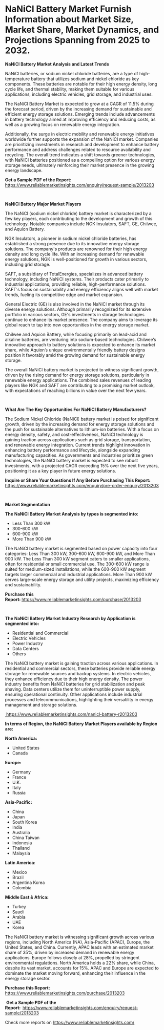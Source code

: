 <p><h1>NaNiCl Battery Market Furnish Information about Market Size, Market Share, Market Dynamics, and Projections Spanning from 2025 to 2032.</h1></p><p><strong>NaNiCl Battery Market Analysis and Latest Trends</strong></p>
<p><p>NaNiCl batteries, or sodium nickel chloride batteries, are a type of high-temperature battery that utilizes sodium and nickel chloride as key components. These batteries are notable for their high energy density, long cycle life, and thermal stability, making them suitable for various applications, including electric vehicles, grid storage, and industrial uses. </p><p>The NaNiCl Battery Market is expected to grow at a CAGR of 11.5% during the forecast period, driven by the increasing demand for sustainable and efficient energy storage solutions. Emerging trends include advancements in battery technology aimed at improving efficiency and reducing costs, as well as a growing focus on renewable energy integration. </p><p>Additionally, the surge in electric mobility and renewable energy initiatives worldwide further supports the expansion of the NaNiCl market. Companies are prioritizing investments in research and development to enhance battery performance and address challenges related to resource availability and recycling. The overall trend indicates a shift towards greener technologies, with NaNiCl batteries positioned as a compelling option for various energy storage needs, ultimately reinforcing their market presence in the growing energy landscape.</p></p>
<p><strong>Get a Sample PDF of the Report:&nbsp;</strong> <a href="https://www.reliablemarketinsights.com/enquiry/request-sample/2013203?utm_campaign=2137&utm_medium=2&utm_source=Github&utm_content=ia&utm_term=13022025&utm_id=nanicl-battery">https://www.reliablemarketinsights.com/enquiry/request-sample/2013203</a></p>
<p>&nbsp;</p>
<p><strong>NaNiCl Battery Major Market Players</strong></p>
<p><p>The NaNiCl (sodium nickel chloride) battery market is characterized by a few key players, each contributing to the development and growth of this technology. Notable companies include NGK Insulators, SAFT, GE, Chilwee, and Aquion Battery.</p><p>NGK Insulators, a pioneer in sodium nickel chloride batteries, has established a strong presence due to its innovative energy storage solutions. The company's products are renowned for their high energy density and long cycle life. With an increasing demand for renewable energy solutions, NGK is well-positioned for growth in various sectors, including grid storage.</p><p>SAFT, a subsidiary of TotalEnergies, specializes in advanced battery technology, including NaNiCl systems. Their products cater primarily to industrial applications, providing reliable, high-performance solutions. SAFT's focus on sustainability and energy efficiency aligns well with market trends, fueling its competitive edge and market expansion.</p><p>General Electric (GE) is also involved in the NaNiCl market through its diverse energy solutions. Although primarily recognized for its extensive portfolio in various sectors, GE's investments in storage technologies continue to enhance its market presence. The company aims to leverage its global reach to tap into new opportunities in the energy storage market.</p><p>Chilwee and Aquion Battery, while focusing primarily on lead-acid and alkaline batteries, are venturing into sodium-based technologies. Chilwee’s innovative approach to battery solutions is expected to enhance its market share, while Aquion’s unique environmentally friendly battery designs position it favorably amid the growing demand for sustainable energy storage.</p><p>The overall NaNiCl battery market is projected to witness significant growth, driven by the rising demand for energy storage solutions, particularly in renewable energy applications. The combined sales revenues of leading players like NGK and SAFT are contributing to a promising market outlook, with expectations of reaching billions in value over the next few years.</p></p>
<p>&nbsp;</p>
<p><strong>What Are The Key Opportunities For NaNiCl Battery Manufacturers?</strong></p>
<p><p>The Sodium Nickel Chloride (NaNiCl) battery market is poised for significant growth, driven by the increasing demand for energy storage solutions and the push for sustainable alternatives to lithium-ion batteries. With a focus on energy density, safety, and cost-effectiveness, NaNiCl technology is gaining traction across applications such as grid storage, transportation, and renewable energy integration. Current trends highlight innovation in enhancing battery performance and lifecycle, alongside expanding manufacturing capacities. As governments and industries prioritize green technologies, the NaNiCl battery market is expected to see robust investments, with a projected CAGR exceeding 15% over the next five years, positioning it as a key player in future energy solutions.</p></p>
<p><strong>Inquire or Share Your Questions If Any Before Purchasing This Report:</strong> <a href="https://www.reliablemarketinsights.com/enquiry/pre-order-enquiry/2013203?utm_campaign=2137&utm_medium=2&utm_source=Github&utm_content=ia&utm_term=13022025&utm_id=nanicl-battery">https://www.reliablemarketinsights.com/enquiry/pre-order-enquiry/2013203</a></p>
<p>&nbsp;</p>
<p><strong>Market Segmentation</strong></p>
<p><strong>The NaNiCl Battery Market Analysis by types is segmented into:</strong></p>
<p><ul><li>Less Than 300 kW</li><li>300-600 kW</li><li>600-900 kW</li><li>More Than 900 kW</li></ul></p>
<p><p>The NaNiCl battery market is segmented based on power capacity into four categories: Less Than 300 kW, 300-600 kW, 600-900 kW, and More Than 900 kW. The Less Than 300 kW segment caters to smaller applications, often for residential or small commercial use. The 300-600 kW range is suited for medium-sized installations, while the 600-900 kW segment targets larger commercial and industrial applications. More Than 900 kW serves large-scale energy storage and utility projects, maximizing efficiency and sustainability.</p></p>
<p><strong>Purchase this Report:&nbsp;</strong><a href="https://www.reliablemarketinsights.com/purchase/2013203?utm_campaign=2137&utm_medium=2&utm_source=Github&utm_content=ia&utm_term=13022025&utm_id=nanicl-battery">https://www.reliablemarketinsights.com/purchase/2013203</a></p>
<p>&nbsp;</p>
<p><strong>The NaNiCl Battery Market Industry Research by Application is segmented into:</strong></p>
<p><ul><li>Residential and Commercial</li><li>Electric Vehicles</li><li>Power Industry</li><li>Data Centers</li><li>Others</li></ul></p>
<p><p>The NaNiCl battery market is gaining traction across various applications. In residential and commercial sectors, these batteries provide reliable energy storage for renewable sources and backup systems. In electric vehicles, they enhance efficiency due to their high energy density. The power industry benefits from NaNiCl batteries for grid stabilization and peak shaving. Data centers utilize them for uninterruptible power supply, ensuring operational continuity. Other applications include industrial processes and telecommunications, highlighting their versatility in energy management and storage solutions.</p></p>
<p><a href="https://www.reliablemarketinsights.com/nanicl-battery-r2013203?utm_campaign=2137&utm_medium=2&utm_source=Github&utm_content=ia&utm_term=13022025&utm_id=nanicl-battery">&nbsp;https://www.reliablemarketinsights.com/nanicl-battery-r2013203</a></p>
<p><strong>In terms of Region, the NaNiCl Battery Market Players available by Region are:</strong></p>
<p>
    <p> <strong> North America: </strong>
        <ul>
            <li>United States</li>
            <li>Canada</li>
        </ul>
        </p> 
    <p> <strong> Europe: </strong>
        <ul>
            <li>Germany</li>
            <li>France</li>
            <li>U.K.</li>
            <li>Italy</li>
            <li>Russia</li>
        </ul>
        </p> 
    <p> <strong> Asia-Pacific: </strong>
        <ul>
            <li>China</li>
            <li>Japan</li>
            <li>South Korea</li>
            <li>India</li>
            <li>Australia</li>
            <li>China Taiwan</li>
            <li>Indonesia</li>
            <li>Thailand</li>
            <li>Malaysia</li>
        </ul>
        </p> 
    <p> <strong> Latin America: </strong>
        <ul>
            <li>Mexico</li>
            <li>Brazil</li>
            <li>Argentina Korea</li>
            <li>Colombia</li>
        </ul>
        </p> 
    <p> <strong> Middle East & Africa: </strong>
        <ul>
            <li>Turkey</li>
            <li>Saudi</li>
            <li>Arabia</li>
            <li>UAE</li>
            <li>Korea</li>
        </ul>
    </p>
    </p>
<p><p>The NaNiCl battery market is witnessing significant growth across various regions, including North America (NA), Asia-Pacific (APAC), Europe, the United States, and China. Currently, APAC leads with an estimated market share of 35%, driven by increased demand in renewable energy applications. Europe follows closely at 28%, propelled by stringent environmental regulations. North America holds a 22% share, while China, despite its vast market, accounts for 15%. APAC and Europe are expected to dominate the market moving forward, enhancing their influence in the energy storage sector.</p></p>
<p><strong>Purchase this Report: </strong><a href="https://www.reliablemarketinsights.com/purchase/2013203?utm_campaign=2137&utm_medium=2&utm_source=Github&utm_content=ia&utm_term=13022025&utm_id=nanicl-battery">https://www.reliablemarketinsights.com/purchase/2013203</a></p>
<p>&nbsp;<strong>Get a Sample PDF of the Report:&nbsp;&nbsp;</strong><a href="https://www.reliablemarketinsights.com/enquiry/request-sample/2013203?utm_campaign=2137&utm_medium=2&utm_source=Github&utm_content=ia&utm_term=13022025&utm_id=nanicl-battery">https://www.reliablemarketinsights.com/enquiry/request-sample/2013203</a></p>
<p><strong></strong></p>
<p>Check more reports on <a href="https://www.reliablemarketinsights.com/?utm_campaign=2137&utm_medium=2&utm_source=Github&utm_content=ia&utm_term=13022025&utm_id=nanicl-battery">https://www.reliablemarketinsights.com/</a></p>